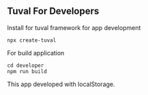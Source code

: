 ## Tuval For Developers

Install for tuval framework for app development

```
npx create-tuval
```

For build application

```
cd developer
npm run build
```

This app developed with localStorage.
